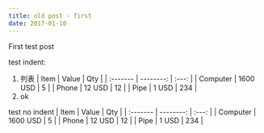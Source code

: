 ```yaml
---
title: old post - first
date: 2017-01-10
---
```

First test post

test indent:
1. 列表
   | Item     | Value     | Qty   |
   | :------- | --------: | :---: |
   | Computer | 1600 USD  | 5     |
   | Phone    | 12 USD    | 12    |
   | Pipe     | 1 USD     | 234   |
2. ok

test no indent
| Item     | Value     | Qty   |
| :------- | --------: | :---: |
| Computer | 1600 USD  | 5     |
| Phone    | 12 USD    | 12    |
| Pipe     | 1 USD     | 234   |
